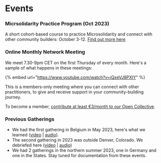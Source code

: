 # Events

###

### Micrsolidarity Practice Program (Oct 2023)

A short cohort-based course to practice Microsolidarity and connect with other community builders: October 3-12. [Find out more here](events.md#micrsolidarity-practice-program-oct)



### Online Monthly Network Meeting

We meet 7.30-9pm CET on the first Thursday of every month. Here's a sample of what happens in these meetings:

{% embed url="https://www.youtube.com/watch?v=iQxeVJ8PXlY" %}

This is a members-only meeting where you can connect with other practitioners, to give and receive support in your community-building journey.

To become a member, [contribute at least €3/month to our Open Collective](http://opencollective.com/microsolidarity).



### Previous Gatherings

* We had the first gathering in Belgium in May 2023, here's what we learned ([video](https://www.youtube.com/watch?v=u-mgfPm6hsg) | [audio](https://anchor.fm/Microsolidarity/episodes/What-We-Learned-From-the-1st-Gathering-of-Microsolidarity-Practitioners-e1jnnmi)).&#x20;
* The second gathering in 2023 was outside Denver, Colorado. We debriefed here ([video](https://www.youtube.com/watch?v=p0y4qGz0pXQ\&t=15s) | [audio](https://podcasters.spotify.com/pod/show/Microsolidarity/episodes/Reflecting-on-our-Denver-Microsolidarity-Gathering-in-October-2022-e1t5o66/a-a951ejl))
* We had 2 gatherings in the northern summer 2023, one in Germany and one in the States.  Stay tuned for documentation from these events.



